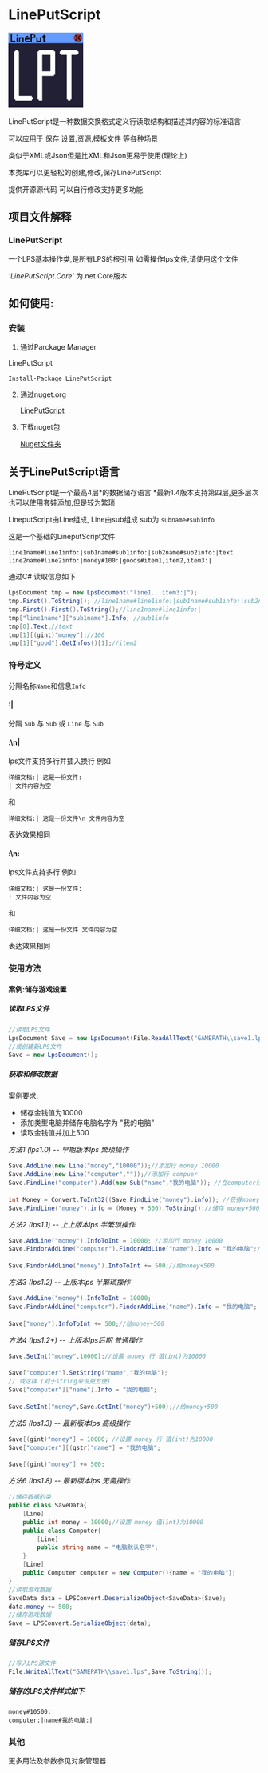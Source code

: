 LinePutScript
===

<img src="https://raw.githubusercontent.com/LorisYounger/LinePutScript/master/Lineput.png" alt="Lineput" height="150px" />

LinePutScript是一种数据交换格式定义行读取结构和描述其内容的标准语言

可以应用于 保存 设置,资源,模板文件 等各种场景

类似于XML或Json但是比XML和Json更易于使用(理论上)

本类库可以更轻松的创建,修改,保存LinePutScript

提供开源源代码 可以自行修改支持更多功能

## 项目文件解释

### LinePutScript

一个LPS基本操作类,是所有LPS的根引用
如需操作lps文件,请使用这个文件

*'LinePutScript.Core'* 为.net Core版本

## 如何使用:

### 安装

1. 通过Parckage Manager

LinePutScript
```
Install-Package LinePutScript
```

2. 通过nuget.org

   [LinePutScript](https://www.nuget.org/packages/LinePutScript/)

3. 下载nuget包

   [Nuget文件夹](https://github.com/LorisYounger/LinePutScript/tree/master/nuget)

## 关于LinePutScript语言

LinePutScript是一个最高4层*的数据储存语言
*最新1.4版本支持第四层,更多层次也可以使用套娃添加,但是较为繁琐

LineputScript由Line组成, Line由sub组成 sub为 `subname#subinfo` 

这是一个基础的LineputScript文件

```
line1name#line1info:|sub1name#sub1info:|sub2name#sub2info:|text
line2name#line2info:|money#100:|goods#item1,item2,item3:|
```

通过C# 读取信息如下

```C#
LpsDocument tmp = new LpsDocument("line1...item3:|");
tmp.First().ToString(); //line1name#line1info:|sub1name#sub1info:|sub2name#sub2info:|text
tmp.First().First().ToString();//line1name#line1info:|
tmp["line1name"]["sub1name"].Info; //sub1info
tmp[0].Text;//text
tmp[1][(gint)"money"];//100
tmp[1]["good"].GetInfos()[1];//item2
```

### 符号定义

#### #

分隔名称`Name`和信息`Info`

#### :|

分隔 `Sub` 与 `Sub` 或 `Line` 与 `Sub`

#### :\n|

lps文件支持多行并插入换行 例如

```
详细文档:| 这是一份文件:
| 文件内容为空
```

和

```
详细文档:| 这是一份文件\n 文件内容为空
```

表达效果相同

#### :\n:

lps文件支持多行 例如

```
详细文档:| 这是一份文件:
: 文件内容为空
```

和

```
详细文档:| 这是一份文件 文件内容为空
```

表达效果相同

### 使用方法

#### 案例:储存游戏设置

##### 读取LPS文件

```c#
//读取LPS文件
LpsDocument Save = new LpsDocument(File.ReadAllText("GAMEPATH\\save1.lps"));
//或创建新LPS文件
Save = new LpsDocument();
```

##### 获取和修改数据

案例要求:

* 储存金钱值为10000
* 添加类型电脑并储存电脑名字为 "我的电脑"
* 读取金钱值并加上500

*方法1 (lps1.0) -- 早期版本lps 繁琐操作*

```C#
Save.AddLine(new Line("money","10000"));//添加行 money 10000
Save.AddLine(new Line("computer",""));//添加行 compuer
Save.FindLine("computer").Add(new Sub("name","我的电脑")); //在computer行下面添加子类name和信息我的电脑

int Money = Convert.ToInt32((Save.FindLine("money").info)); //获得money储存的值
Save.FindLine("money").info = (Money + 500).ToString();//储存 money+500
```

*方法2 (lps1.1)  -- 上上版本lps 半繁琐操作*

```c#
Save.AddLine("money").InfoToInt = 10000; //添加行 money 10000
Save.FindorAddLine("computer").FindorAddLine("name").Info = "我的电脑";//查找行computer, 如果没找到,则创建一个新的. 在该computer行下查找或创建子类name,并修改其信息为 我的电脑

Save.FindorAddLine("money").InfoToInt += 500;//给money+500
```

*方法3 (lps1.2)  -- 上版本lps 半繁琐操作*

```c#
Save.AddLine("money").InfoToInt = 10000;
Save.FindorAddLine("computer").FindorAddLine("name").Info = "我的电脑";

Save["money"].InfoToInt += 500;//给money+500
```

*方法4 (lps1.2+)  -- 上版本lps后期 普通操作*

   ```c#
   Save.SetInt("money",10000);//设置 money 行 值(int)为10000
   
   Save["computer"].SetString("name","我的电脑");
   // 或这样 (对于string来说更方便)
   Save["computer"]["name"].Info = "我的电脑";
   
   Save.SetInt("money",Save.GetInt("money")+500);//给money+500
   ```

*方法5 (lps1.3) -- 最新版本lps 高级操作*

```c#
Save[(gint)"money"] = 10000; //设置 money 行 值(int)为10000
Save["computer"][(gstr)"name"] = "我的电脑";

Save[(gint)"money"] += 500;
```

*方法6 (lps1.8) -- 最新版本lps 无需操作*

```C#
//储存数据的类
public class SaveData{
    [Line]
    public int money = 10000;//设置 money 值(int)为10000
    public class Computer{
        [Line]
        public string name = "电脑默认名字";
    }
    [Line]
    public Computer computer = new Computer(){name = "我的电脑"};
}
//读取游戏数据
SaveData data = LPSConvert.DeserializeObject<SaveData>(Save);
data.money += 500;
//储存游戏数据
Save = LPSConvert.SerializeObject(data);
```

##### 储存LPS文件

```c#
//写入LPS源文件
File.WriteAllText("GAMEPATH\\save1.lps",Save.ToString());
```

##### 储存的LPS文件样式如下

```lps
money#10500:|
computer:|name#我的电脑:|
```

### 其他

更多用法及参数参见对象管理器
